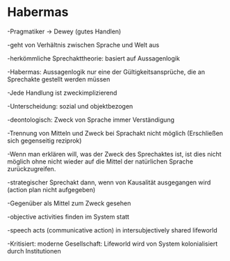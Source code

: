 # Habermas

-Pragmatiker -> Dewey (gutes Handlen)

-geht von Verhältnis zwischen Sprache und Welt aus

-herkömmliche Sprechakttheorie: basiert auf Aussagenlogik

-Habermas: Aussagenlogik nur eine der Gültigkeitsansprüche, die an Sprechakte gestellt werden müssen

-Jede Handlung ist zweckimplizierend

-Unterscheidung: sozial und objektbezogen

-deontologisch: Zweck von Sprache immer Verständigung

-Trennung von Mitteln und Zweck bei Sprachakt nicht möglich (Erschließen sich gegenseitig reziprok)

-Wenn man erklären will, was der Zweck des Sprechaktes ist, ist dies nicht möglich ohne nicht wieder auf die Mittel der natürlichen Sprache zurückzugreifen.

-strategischer Sprechakt dann, wenn von Kausalität ausgegangen wird (action plan nicht aufgegeben)
<!--TODO: eorjewoddl  -->

-Gegenüber als Mittel zum Zweck gesehen

-objective activities finden im System statt

-speech acts (communicative action) in intersubjectively shared lifeworld

-Kritisiert: moderne Gesellschaft: Lifeworld wird von System kolonialisiert durch Institutionen
